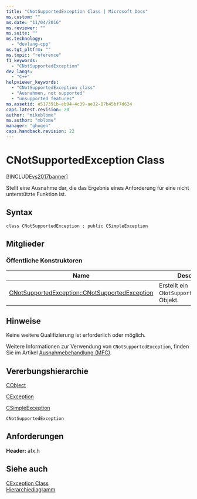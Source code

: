 ```yaml
---
title: "CNotSupportedException Class | Microsoft Docs"
ms.custom: ""
ms.date: "11/04/2016"
ms.reviewer: ""
ms.suite: ""
ms.technology: 
  - "devlang-cpp"
ms.tgt_pltfrm: ""
ms.topic: "reference"
f1_keywords: 
  - "CNotSupportedException"
dev_langs: 
  - "C++"
helpviewer_keywords: 
  - "CNotSupportedException class"
  - "Ausnahmen, not supported"
  - "unsupported features"
ms.assetid: e517391b-eb94-4c39-ae32-87b45bf7d624
caps.latest.revision: 20
author: "mikeblome"
ms.author: "mblome"
manager: "ghogen"
caps.handback.revision: 22
---
```

# CNotSupportedException Class
[!INCLUDE[vs2017banner](../../assembler/inline/includes/vs2017banner.md)]

Stellt eine Ausnahme dar, die das Ergebnis eines Anforderung für eine nicht unterstützte Funktion ist.  
  
## Syntax  
  
```  
class CNotSupportedException : public CSimpleException  
```  
  
## Mitglieder  
  
### Öffentliche Konstruktoren  
  
|Name|Description|  
|----------|-----------------|  
|[CNotSupportedException::CNotSupportedException](../Topic/CNotSupportedException::CNotSupportedException.md)|Erstellt ein `CNotSupportedException`\-Objekt.|  
  
## Hinweise  
 Keine weitere Qualifizierung ist erforderlich oder möglich.  
  
 Weitere Informationen zur Verwendung von `CNotSupportedException`, finden Sie im Artikel [Ausnahmebehandlung \(MFC\)](../../mfc/exception-handling-in-mfc.md).  
  
## Vererbungshierarchie  
 [CObject](../../mfc/reference/cobject-class.md)  
  
 [CException](../../mfc/reference/cexception-class.md)  
  
 [CSimpleException](../../mfc/reference/csimpleexception-class.md)  
  
 `CNotSupportedException`  
  
## Anforderungen  
 **Header:**  afx.h  
  
## Siehe auch  
 [CException Class](../../mfc/reference/cexception-class.md)   
 [Hierarchiediagramm](../../mfc/hierarchy-chart.md)